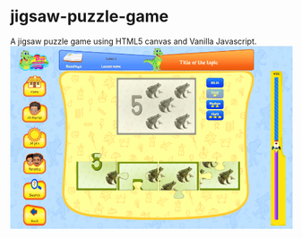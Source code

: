 # jigsaw-puzzle-game
A jigsaw puzzle game using HTML5 canvas and Vanilla Javascript.
![ScreenShot](https://github.com/OrniNoor/jigsaw-puzzle-game/blob/master/jigsaw.PNG)

